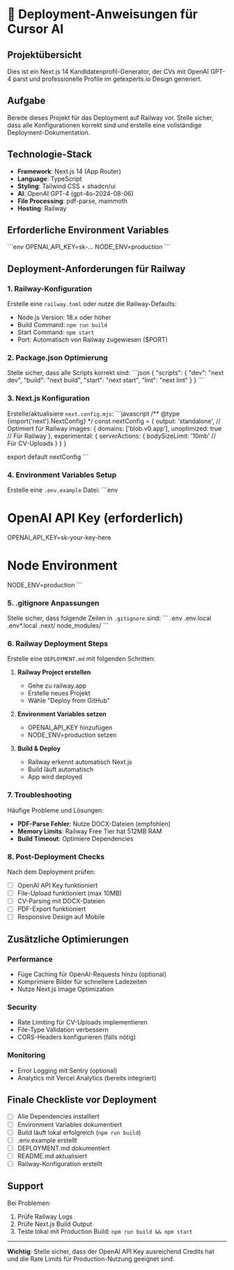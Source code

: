 # 🚀 Deployment-Anweisungen für Cursor AI

## Projektübersicht
Dies ist ein Next.js 14 Kandidatenprofil-Generator, der CVs mit OpenAI GPT-4 parst und professionelle Profile im getexperts.io Design generiert.

## Aufgabe
Bereite dieses Projekt für das Deployment auf Railway vor. Stelle sicher, dass alle Konfigurationen korrekt sind und erstelle eine vollständige Deployment-Dokumentation.

## Technologie-Stack
- **Framework**: Next.js 14 (App Router)
- **Language**: TypeScript
- **Styling**: Tailwind CSS + shadcn/ui
- **AI**: OpenAI GPT-4 (gpt-4o-2024-08-06)
- **File Processing**: pdf-parse, mammoth
- **Hosting**: Railway

## Erforderliche Environment Variables
\`\`\`env
OPENAI_API_KEY=sk-...
NODE_ENV=production
\`\`\`

## Deployment-Anforderungen für Railway

### 1. Railway-Konfiguration
Erstelle eine `railway.toml` oder nutze die Railway-Defaults:
- Node.js Version: 18.x oder höher
- Build Command: `npm run build`
- Start Command: `npm start`
- Port: Automatisch von Railway zugewiesen ($PORT)

### 2. Package.json Optimierung
Stelle sicher, dass alle Scripts korrekt sind:
\`\`\`json
{
  "scripts": {
    "dev": "next dev",
    "build": "next build",
    "start": "next start",
    "lint": "next lint"
  }
}
\`\`\`

### 3. Next.js Konfiguration
Erstelle/aktualisiere `next.config.mjs`:
\`\`\`javascript
/** @type {import('next').NextConfig} */
const nextConfig = {
  output: 'standalone', // Optimiert für Railway
  images: {
    domains: ['blob.v0.app'],
    unoptimized: true // Für Railway
  },
  experimental: {
    serverActions: {
      bodySizeLimit: '10mb' // Für CV-Uploads
    }
  }
}

export default nextConfig
\`\`\`

### 4. Environment Variables Setup
Erstelle eine `.env.example` Datei:
\`\`\`env
# OpenAI API Key (erforderlich)
OPENAI_API_KEY=sk-your-key-here

# Node Environment
NODE_ENV=production
\`\`\`

### 5. .gitignore Anpassungen
Stelle sicher, dass folgende Zeilen in `.gitignore` sind:
\`\`\`
.env
.env.local
.env*.local
.next/
node_modules/
\`\`\`

### 6. Railway Deployment Steps
Erstelle eine `DEPLOYMENT.md` mit folgenden Schritten:

1. **Railway Project erstellen**
   - Gehe zu railway.app
   - Erstelle neues Projekt
   - Wähle "Deploy from GitHub"

2. **Environment Variables setzen**
   - OPENAI_API_KEY hinzufügen
   - NODE_ENV=production setzen

3. **Build & Deploy**
   - Railway erkennt automatisch Next.js
   - Build läuft automatisch
   - App wird deployed

### 7. Troubleshooting
Häufige Probleme und Lösungen:
- **PDF-Parse Fehler**: Nutze DOCX-Dateien (empfohlen)
- **Memory Limits**: Railway Free Tier hat 512MB RAM
- **Build Timeout**: Optimiere Dependencies

### 8. Post-Deployment Checks
Nach dem Deployment prüfen:
- [ ] OpenAI API Key funktioniert
- [ ] File-Upload funktioniert (max 10MB)
- [ ] CV-Parsing mit DOCX-Dateien
- [ ] PDF-Export funktioniert
- [ ] Responsive Design auf Mobile

## Zusätzliche Optimierungen

### Performance
- Füge Caching für OpenAI-Requests hinzu (optional)
- Komprimiere Bilder für schnellere Ladezeiten
- Nutze Next.js Image Optimization

### Security
- Rate Limiting für CV-Uploads implementieren
- File-Type Validation verbessern
- CORS-Headers konfigurieren (falls nötig)

### Monitoring
- Error Logging mit Sentry (optional)
- Analytics mit Vercel Analytics (bereits integriert)

## Finale Checkliste vor Deployment
- [ ] Alle Dependencies installiert
- [ ] Environment Variables dokumentiert
- [ ] Build läuft lokal erfolgreich (`npm run build`)
- [ ] .env.example erstellt
- [ ] DEPLOYMENT.md dokumentiert
- [ ] README.md aktualisiert
- [ ] Railway-Konfiguration erstellt

## Support
Bei Problemen:
1. Prüfe Railway Logs
2. Prüfe Next.js Build Output
3. Teste lokal mit Production Build: `npm run build && npm start`

---

**Wichtig**: Stelle sicher, dass der OpenAI API Key ausreichend Credits hat und die Rate Limits für Production-Nutzung geeignet sind.
